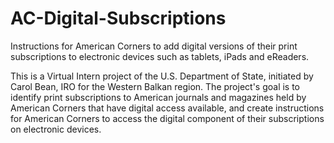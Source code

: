 AC-Digital-Subscriptions
========================

Instructions for American Corners to add digital versions of their print subscriptions to electronic devices such as tablets, iPads and eReaders.

This is a Virtual Intern project of the U.S. Department of State, initiated by Carol Bean, IRO for the Western Balkan region.  The project's goal is to identify print subscriptions to American journals and magazines held by American Corners that have digital access available, and create instructions for American Corners to access the digital component of their subscriptions on electronic devices.

